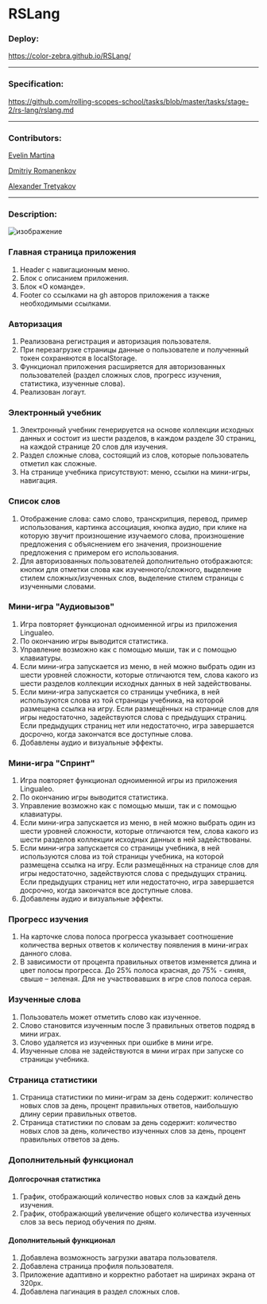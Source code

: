 # RSLang

### Deploy:

https://color-zebra.github.io/RSLang/

---

### Specification:

https://github.com/rolling-scopes-school/tasks/blob/master/tasks/stage-2/rs-lang/rslang.md

---

### Contributors:

[Evelin Martina](https://github.com/evelin-mart)

[Dmitriy Romanenkov](https://github.com/Color-zebra)

[Alexander Tretyakov](https://github.com/tretyakov-a)

---

### Description:

![изображение](https://user-images.githubusercontent.com/95714282/188498371-fb589369-a28c-4c60-be11-31413f4c4220.png)

### Главная страница приложения

1)	Header с навигационным меню.
2)	Блок с описанием приложения.
3)	Блок «О команде».
4)	Footer со ссылками на gh авторов приложения а также необходимыми ссылками.

### Авторизация

1)	Реализована регистрация и авторизация пользователя.
2)	При перезагрузке страницы данные о пользователе и полученный токен сохраняются в localStorage.
3)	Функционал приложения расширяется для авторизованных пользователей (раздел сложных слов, прогресс изучения, статистика, изученные слова).
4)	Реализован логаут.

### Электронный учебник

1) 	Электронный учебник генерируется на основе коллекции исходных данных и состоит из шести разделов, в каждом разделе 30 страниц, на каждой странице 20 слов для изучения.
2)	Раздел сложные слова, состоящий из слов, которые пользователь отметил как сложные.
3)	На странице учебника присутствуют: меню, ссылки на мини-игры, навигация.

### Список слов

1)	Отображение слова: само слово, транскрипция, перевод, пример использования, картинка ассоциация, кнопка аудио, при клике на которую звучит произношение изучаемого слова, произношение предложения с объяснением его значения, произношение предложения с примером его использования.
2)	Для авторизованных пользователей дополнительно отображаются: кнопки для отметки слова как изученного/сложного,  выделение стилем сложных/изученных слов, выделение стилем страницы с изученными словами. 

### Мини-игра "Аудиовызов"

1)	Игра повторяет функционал одноименной игры из приложения Lingualeo.
2)	По окончанию игры выводится статистика.
3)	Управление возможно как с помощью мыши, так и с помощью клавиатуры.
4)	Если мини-игра запускается из меню, в ней можно выбрать один из шести уровней сложности, которые отличаются тем, слова какого из шести разделов коллекции исходных данных в ней задействованы.
5)	Если мини-игра запускается со страницы учебника, в ней используются слова из той страницы учебника, на которой размещена ссылка на игру. Если размещённых на странице слов для игры недостаточно, задействуются слова с предыдущих страниц. Если предыдущих страниц нет или недостаточно, игра завершается досрочно, когда закончатся все доступные слова.
6)	Добавлены аудио и визуальные эффекты.

### Мини-игра "Спринт"

1)	Игра повторяет функционал одноименной игры из приложения Lingualeo.
2)	По окончанию игры выводится статистика.
3)	Управление возможно как с помощью мыши, так и с помощью клавиатуры.
4)	Если мини-игра запускается из меню, в ней можно выбрать один из шести уровней сложности, которые отличаются тем, слова какого из шести разделов коллекции исходных данных в ней задействованы.
5)	Если мини-игра запускается со страницы учебника, в ней используются слова из той страницы учебника, на которой размещена ссылка на игру. Если размещённых на странице слов для игры недостаточно, задействуются слова с предыдущих страниц. Если предыдущих страниц нет или недостаточно, игра завершается досрочно, когда закончатся все доступные слова.
6)	Добавлены аудио и визуальные эффекты.

### Прогресс изучения

1) На карточке слова полоса прогресса указывает соотношение количества верных ответов к количеству появления в мини-играх данного слова.
2) В зависимости от процента правильных ответов изменяется длина и цвет полосы прогресса. До 25% полоса красная, до 75% - синяя, свыше – зеленая.  Для не участвовавших в игре слов полоса серая.

### Изученные слова

1)	Пользователь может отметить слово как изученное.
2)	Слово становится изученным после 3 правильных ответов подряд в мини играх.
3)	Слово удаляется из изученных при ошибке в мини игре.
4)	Изученные слова не задействуются в мини играх при запуске со страницы учебника.

### Страница статистики

1)	Страница статистики по мини-играм за день содержит: количество новых слов за день, процент правильных ответов, наибольшую длину серии правильных ответов.
2)	Страница статистики по словам за день содержит: количество новых слов за день, количество изученных слов за день, процент правильных ответов за день.

### Дополнительный функционал

#### Долгосрочная статистика

1)	График, отображающий количество новых слов за каждый день изучения.
2)	График, отображающий увеличение общего количества изученных слов за весь период обучения по дням.

#### Дополнительный функционал

1)	Добавлена возможность загрузки аватара пользователя.
2)	Добавлена страница профиля пользователя.
3)	Приложение адаптивно и корректно работает на ширинах экрана от 320px.
4)	Добавлена пагинация в раздел сложных слов.
